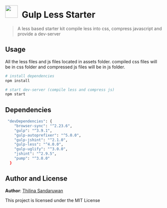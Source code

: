 <p>
    <h1><img height="40" src="https://raw.githubusercontent.com/gulpjs/artwork/master/gulp-2x.png">&nbsp;&nbsp;Gulp Less Starter
   </h1>
</p>

> A less based starter kit compile less into css, compress javascript and provide a dev-server

## Usage

All the less files and js files located in assets folder. compiled css files will be in css folder and compressed js files will be in js folder.

```bash
# install dependencies
npm install

# start dev-server (compile less and compress js)
npm start
```


## Dependencies

```bash
 "devDependencies": {
    "browser-sync": "^2.23.6",
    "gulp": "^3.9.1",
    "gulp-autoprefixer": "^5.0.0",
    "gulp-jshint": "^2.1.0",
    "gulp-less": "^4.0.0",
    "gulp-uglify": "^3.0.0",
    "jshint": "^2.9.5",
    "pump": "^3.0.0"
  }
```

## Author and License

**Author**: [Thilina Sandaruwan](https://www.thilinasandaru1.com/)

This project is licensed under the MIT License

